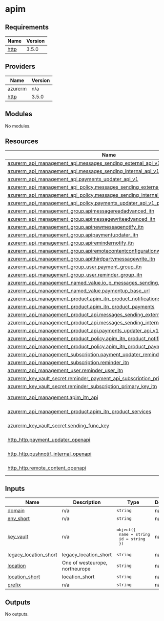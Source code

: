 # apim

<!-- BEGIN_TF_DOCS -->
## Requirements

| Name | Version |
|------|---------|
| <a name="requirement_http"></a> [http](#requirement\_http) | 3.5.0 |

## Providers

| Name | Version |
|------|---------|
| <a name="provider_azurerm"></a> [azurerm](#provider\_azurerm) | n/a |
| <a name="provider_http"></a> [http](#provider\_http) | 3.5.0 |

## Modules

No modules.

## Resources

| Name | Type |
|------|------|
| [azurerm_api_management_api.messages_sending_external_api_v1](https://registry.terraform.io/providers/hashicorp/azurerm/latest/docs/resources/api_management_api) | resource |
| [azurerm_api_management_api.messages_sending_internal_api_v1](https://registry.terraform.io/providers/hashicorp/azurerm/latest/docs/resources/api_management_api) | resource |
| [azurerm_api_management_api.payments_updater_api_v1](https://registry.terraform.io/providers/hashicorp/azurerm/latest/docs/resources/api_management_api) | resource |
| [azurerm_api_management_api_policy.messages_sending_external_api_v1_policy](https://registry.terraform.io/providers/hashicorp/azurerm/latest/docs/resources/api_management_api_policy) | resource |
| [azurerm_api_management_api_policy.messages_sending_internal_api_v1_policy](https://registry.terraform.io/providers/hashicorp/azurerm/latest/docs/resources/api_management_api_policy) | resource |
| [azurerm_api_management_api_policy.payments_updater_api_v1_policy](https://registry.terraform.io/providers/hashicorp/azurerm/latest/docs/resources/api_management_api_policy) | resource |
| [azurerm_api_management_group.apimessagereadadvanced_itn](https://registry.terraform.io/providers/hashicorp/azurerm/latest/docs/resources/api_management_group) | resource |
| [azurerm_api_management_group.apimessagewriteadvanced_itn](https://registry.terraform.io/providers/hashicorp/azurerm/latest/docs/resources/api_management_group) | resource |
| [azurerm_api_management_group.apinewmessagenotify_itn](https://registry.terraform.io/providers/hashicorp/azurerm/latest/docs/resources/api_management_group) | resource |
| [azurerm_api_management_group.apipaymentupdater_itn](https://registry.terraform.io/providers/hashicorp/azurerm/latest/docs/resources/api_management_group) | resource |
| [azurerm_api_management_group.apiremindernotify_itn](https://registry.terraform.io/providers/hashicorp/azurerm/latest/docs/resources/api_management_group) | resource |
| [azurerm_api_management_group.apiremotecontentconfigurationwrite_itn](https://registry.terraform.io/providers/hashicorp/azurerm/latest/docs/resources/api_management_group) | resource |
| [azurerm_api_management_group.apithirdpartymessagewrite_itn](https://registry.terraform.io/providers/hashicorp/azurerm/latest/docs/resources/api_management_group) | resource |
| [azurerm_api_management_group_user.payment_group_itn](https://registry.terraform.io/providers/hashicorp/azurerm/latest/docs/resources/api_management_group_user) | resource |
| [azurerm_api_management_group_user.reminder_group_itn](https://registry.terraform.io/providers/hashicorp/azurerm/latest/docs/resources/api_management_group_user) | resource |
| [azurerm_api_management_named_value.io_p_messages_sending_func_key_itn](https://registry.terraform.io/providers/hashicorp/azurerm/latest/docs/resources/api_management_named_value) | resource |
| [azurerm_api_management_named_value.paymentup_base_url](https://registry.terraform.io/providers/hashicorp/azurerm/latest/docs/resources/api_management_named_value) | resource |
| [azurerm_api_management_product.apim_itn_product_notifications](https://registry.terraform.io/providers/hashicorp/azurerm/latest/docs/resources/api_management_product) | resource |
| [azurerm_api_management_product.apim_itn_product_payments](https://registry.terraform.io/providers/hashicorp/azurerm/latest/docs/resources/api_management_product) | resource |
| [azurerm_api_management_product_api.messages_sending_external_api_v1_product_api](https://registry.terraform.io/providers/hashicorp/azurerm/latest/docs/resources/api_management_product_api) | resource |
| [azurerm_api_management_product_api.messages_sending_internal_api_v1_product_api](https://registry.terraform.io/providers/hashicorp/azurerm/latest/docs/resources/api_management_product_api) | resource |
| [azurerm_api_management_product_api.payments_updater_api_v1_product_api](https://registry.terraform.io/providers/hashicorp/azurerm/latest/docs/resources/api_management_product_api) | resource |
| [azurerm_api_management_product_policy.apim_itn_product_notifications_policy](https://registry.terraform.io/providers/hashicorp/azurerm/latest/docs/resources/api_management_product_policy) | resource |
| [azurerm_api_management_product_policy.apim_itn_product_payments_policy](https://registry.terraform.io/providers/hashicorp/azurerm/latest/docs/resources/api_management_product_policy) | resource |
| [azurerm_api_management_subscription.payment_updater_reminder_itn](https://registry.terraform.io/providers/hashicorp/azurerm/latest/docs/resources/api_management_subscription) | resource |
| [azurerm_api_management_subscription.reminder_itn](https://registry.terraform.io/providers/hashicorp/azurerm/latest/docs/resources/api_management_subscription) | resource |
| [azurerm_api_management_user.reminder_user_itn](https://registry.terraform.io/providers/hashicorp/azurerm/latest/docs/resources/api_management_user) | resource |
| [azurerm_key_vault_secret.reminder_payment_api_subscription_primary_key_itn](https://registry.terraform.io/providers/hashicorp/azurerm/latest/docs/resources/key_vault_secret) | resource |
| [azurerm_key_vault_secret.reminder_subscription_primary_key_itn](https://registry.terraform.io/providers/hashicorp/azurerm/latest/docs/resources/key_vault_secret) | resource |
| [azurerm_api_management.apim_itn_api](https://registry.terraform.io/providers/hashicorp/azurerm/latest/docs/data-sources/api_management) | data source |
| [azurerm_api_management_product.apim_itn_product_services](https://registry.terraform.io/providers/hashicorp/azurerm/latest/docs/data-sources/api_management_product) | data source |
| [azurerm_key_vault_secret.sending_func_key](https://registry.terraform.io/providers/hashicorp/azurerm/latest/docs/data-sources/key_vault_secret) | data source |
| [http_http.payment_updater_openapi](https://registry.terraform.io/providers/hashicorp/http/3.5.0/docs/data-sources/http) | data source |
| [http_http.pushnotif_internal_openapi](https://registry.terraform.io/providers/hashicorp/http/3.5.0/docs/data-sources/http) | data source |
| [http_http.remote_content_openapi](https://registry.terraform.io/providers/hashicorp/http/3.5.0/docs/data-sources/http) | data source |

## Inputs

| Name | Description | Type | Default | Required |
|------|-------------|------|---------|:--------:|
| <a name="input_domain"></a> [domain](#input\_domain) | n/a | `string` | n/a | yes |
| <a name="input_env_short"></a> [env\_short](#input\_env\_short) | n/a | `string` | n/a | yes |
| <a name="input_key_vault"></a> [key\_vault](#input\_key\_vault) | n/a | <pre>object({<br/>    name = string<br/>    id   = string<br/>  })</pre> | n/a | yes |
| <a name="input_legacy_location_short"></a> [legacy\_location\_short](#input\_legacy\_location\_short) | legacy\_location\_short | `string` | n/a | yes |
| <a name="input_location"></a> [location](#input\_location) | One of westeurope, northeurope | `string` | n/a | yes |
| <a name="input_location_short"></a> [location\_short](#input\_location\_short) | location\_short | `string` | n/a | yes |
| <a name="input_prefix"></a> [prefix](#input\_prefix) | n/a | `string` | n/a | yes |

## Outputs

No outputs.
<!-- END_TF_DOCS -->
